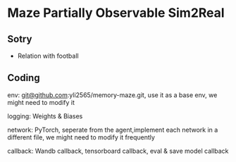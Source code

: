 # Maze Partially Observable Sim2Real

## Sotry

- Relation with football

## Coding

env: git@github.com:yli2565/memory-maze.git, use it as a base env, we might need to modify it

logging: Weights & Biases

network: PyTorch, seperate from the agent,implement each network in a different file, we might need to modify it frequently

callback: Wandb callback, tensorboard callback, eval & save model callback





